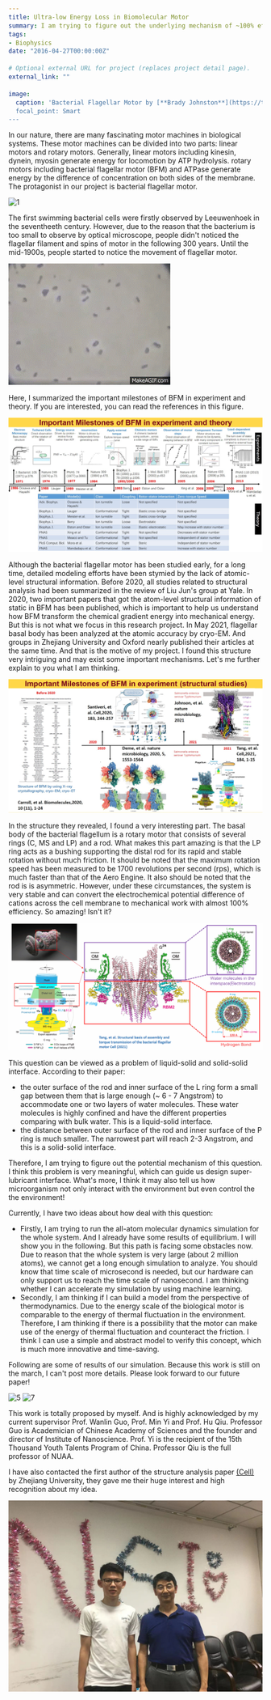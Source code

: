 ```yaml
---
title: Ultra-low Energy Loss in Biomolecular Motor
summary: I am trying to figure out the underlying mechanism of ~100% efficiency for bacterial flagellar motor
tags:
- Biophysics
date: "2016-04-27T00:00:00Z"

# Optional external URL for project (replaces project detail page).
external_link: ""

image:
  caption: 'Bacterial Flagellar Motor by [**Brady Johnston**](https://twitter.com/bradyajohnston/status/1387930467819692032)
  focal_point: Smart
---
```


In our nature, there are many fascinating motor machines in biological systems. These motor machines can be divided into two parts: linear motors and rotary motors. Generally, linear motors including kinesin, dynein, myosin generate energy for locomotion by ATP hydrolysis. rotary motors including bacterial flagellar motor (BFM) and ATPase generate energy by the difference of concentration on both sides of the membrane. The protagonist in our project is bacterial flagellar motor. 

![1](./photo/100.gif)

The first swimming bacterial cells were firstly observed by Leeuwenhoek in the seventheeth century. However, due to the reason that the bacterium is too small to observe by optical microscope, people didn't noticed the flagellar filament and spins of motor in the following 300 years. Until the mid-1900s, people started to notice the movement of flagellar motor.

![2](./photo/2.gif)

Here, I summarized the important milestones of BFM in experiment and theory. If you are interested, you can read the references in this figure.

![2](./photo/2.jpg)

Although the bacterial flagellar motor has been studied early, for a long time, detailed modeling efforts have been stymied by the lack of atomic-level structural information. Before 2020, all studies related to structural analysis had been summarized in the review of Liu Jun's group at Yale. In 2020, two important papers that got the atom-level structural information of static in BFM has been published, which is important to help us understand how BFM transform the chemical gradient energy into mechanical energy. But this is not what we focus in this research project. In May 2021, flagellar basal body has been analyzed at the atomic accuracy by cryo-EM. And groups in Zhejiang University and Oxford nearly published their articles at the same time. And that is the motive of my project. I found this structure very intriguing and may exist some important mechanisms. Let's me further explain to you what I am thinking.

![4](./photo/4.jpg)

In the structure they revealed, I found a very interesting part. The basal body of the bacterial flagellum is a rotary motor that consists of several rings (C, MS and LP) and a rod. What makes this part amazing is that the LP ring acts as a bushing supporting the distal rod for its rapid and stable rotation without much friction. It should be noted that the maximum rotation speed has been measured to be 1700 revolutions per second (rps), which is much faster than that of the Aero Engine. It also should be noted that the rod is is asymmetric. However, under these circumstances, the system is very stable and can convert the electrochemical potential difference of cations across the cell membrane to mechanical work with almost 100% efficiency. So amazing! Isn't it?

![4](./photo/4.gif)

This question can be viewed as a problem of liquid-solid and solid-solid interface. According to their paper: 

- the outer surface of the rod and inner surface of the L ring form a small gap between them that is large enough  (~ 6 - 7 Angstrom)  to accommodate one or two layers of water molecules. These water molecules is highly confined and have the different properties comparing with bulk water. This is a liquid-solid interface. 
- the distance between outer surface of the rod and inner surface of the P ring is much smaller. The narrowest part will reach 2-3 Angstrom, and this is a solid-solid interface.

Therefore, I am trying to figure out the potential mechanism of this question. I think this problem is very meaningful, which can guide us design super-lubricant interface. What's more, I think it may also tell us how microorganism not only interact with the environment but even control the the environment!

Currently, I have two ideas about how deal with this question:

- Firstly, I am trying to run the all-atom molecular dynamics simulation for the whole system. And I already have some results of equilibrium. I will show you in the following. But this path is facing some obstacles now. Due to reason that the whole system is very large (about 2 million atoms), we cannot get a long enough simulation to analyze. You should know that time scale of microsecond is needed, but our hardware can only support us to reach the time scale of nanosecond. I am thinking whether I can accelerate my simulation by using machine learning.
- Secondly, I am thinking if I can build a model from the perspective of thermodynamics. Due to the energy scale of the biological motor is comparable to the energy of thermal fluctuation in the environment. Therefore, I am thinking if there is a possibility that the motor can make use of the energy of thermal fluctuation and counteract the friction. I think I can use a simple and abstract model to verify this concept, which is much more innovative and time-saving. 

Following are some of results of our simulation. Because this work is still on the march, I can't post more details. Please look forward to our future paper!

<img src="./photo/5.gif" alt="5" style="zoom:100%;" />

<img src="./photo/3.gif" alt="7" style="zoom:100%;" />





This work is totally proposed by myself. And is highly acknowledged by my current supervisor Prof. Wanlin Guo, Prof. Min Yi and Prof. Hu Qiu. Professor Guo is Academician of Chinese Academy of Sciences and the founder and director of Institute of Nanoscience. Prof. Yi is the recipient of the 15th Thousand Youth Talents Program of China. Professor Qiu is the full professor of NUAA.

I have also contacted the first author of the structure analysis paper [(Cell)](https://www.sciencedirect.com/science/article/abs/pii/S009286742100430X) by Zhejiang University, they gave me their huge interest and high recognition about my idea. 

<img src="./photo/5.jpg" alt="7" style="zoom:50%;" />



